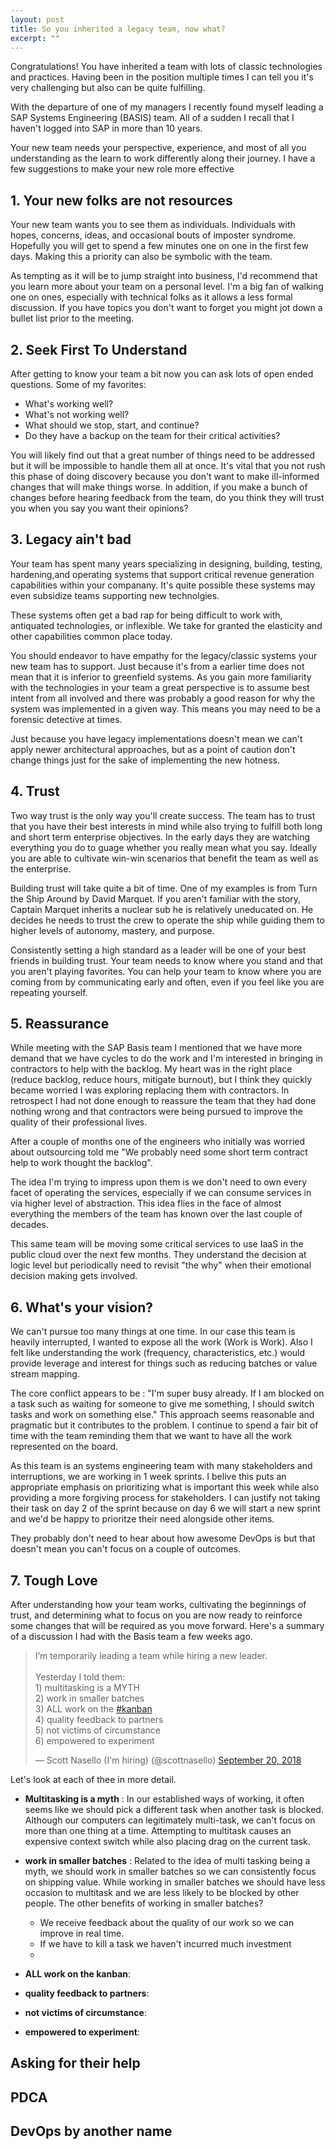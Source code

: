```yaml
---
layout: post
title: So you inherited a legacy team, now what?
excerpt: ""
---
```


Congratulations! You have inherited a team with lots of classic technologies and practices.  Having been in the position multiple times I can tell you it's very challenging but also can be quite fulfilling.

With the departure of one of my managers I recently found myself leading a SAP Systems Engineering (BASIS) team.  All of a sudden I recall that I haven't logged into SAP in more than 10 years.

Your new team needs your perspective, experience, and most of all you understanding as the learn to work differently along their journey.  I have a few suggestions to make your new role more effective

## 1. Your new folks are not resources
Your new team wants you to see them as individuals.  Individuals with hopes, concerns, ideas, and occasional bouts of imposter syndrome.  Hopefully you will get to spend a few minutes one on one in the first few days.  Making this a priority can also be symbolic with the team. 

As tempting as it will be to jump straight into business, I'd recommend that you learn more about your team on a personal level.  I'm a big fan of walking one on ones, especially with technical folks as it allows a less formal discussion.  If you have topics you don't want to forget you might jot down a bullet list prior to the meeting.

## 2. Seek First To Understand
After getting to know your team a bit now you can ask lots of open ended questions. Some of my favorites: 
* What's working well?
* What's not working well?
* What should we stop, start, and continue?  
* Do they have a backup on the team for their critical activities?

You will likely find out that a great number of things need to be addressed but it will be impossible to handle them all at once.  It's vital that you not rush this phase of doing discovery because you don't want to make ill-informed changes that will make things worse.  In addition, if you make a bunch of changes before hearing feedback from the team, do you think they will trust you when you say you want their opinions?

## 3. Legacy ain't bad
Your team has spent many years specializing in designing, building, testing, hardening,and operating systems that support critical revenue generation capabilities within your companany.  It's quite possible these systems may even subsidize teams supporting new technolgies.  

These systems often get a bad rap for being difficult to work with, antiquated technologies, or inflexible.  We take for granted the elasticity and other capabilities common place today.  

You should endeavor to have empathy for the legacy/classic systems your new team has to support.  Just because it's from a earlier time does not mean that it is inferior to greenfield systems.  As you gain more familiarity with the technologies in your team a great perspective is to assume best intent from all involved and there was probably a good reason for why the system was implemented in a given way.  This means you may need to be a forensic detective at times. 

Just because you have legacy implementations doesn't mean we can't apply newer architectural approaches, but as a point of caution don't change things just for the sake of implementing the new hotness.

## 4. Trust
Two way trust is the only way you'll create success.  The team has to trust that you have their best interests in mind while also trying to fulfill both long and short term enterprise objectives.   In the early days they are watching everything you do to guage whether you really mean what you say.  Ideally you are able to cultivate win-win scenarios that benefit the team as well as the enterprise.  

Building trust will take quite a bit of time.  One of my examples is from Turn the Ship Around by David Marquet.  If you aren't familiar with the story, Captain Marquet inherits a nuclear sub he is relatively uneducated on. He decides he needs to trust the crew to operate the ship while guiding them to higher levels of autonomy, mastery, and purpose.  

Consistently setting a high standard as a leader will be one of your best friends in building trust.  Your team needs to know where you stand and that you aren't playing favorites.  You can help your team to know where you are coming from by communicating early and often, even if you feel like you are repeating yourself.

## 5. Reassurance
While meeting with the SAP Basis team I mentioned that we have more demand that we have cycles to do the work and I'm interested in bringing in contractors to help with the backlog.  My heart was in the right place (reduce backlog, reduce hours, mitigate burnout), but I think they quickly became worried I was exploring replacing them with contractors.  In retrospect I had not done enough to reassure the team that they had done nothing wrong and that contractors were being pursued to improve the quality of their professional lives.

After a couple of months one of the engineers who initially was worried about outsourcing told me "We probably need some short term contract help to work thought the backlog".  

The idea I'm trying to impress upon them is we don't need to own every facet of operating the services, especially if we can consume services in via higher level of abstraction. This idea flies in the face of almost everything the members of the team has known over the last couple of decades.

This same team will be moving some critical services to use IaaS in the public cloud over the next few months.  They understand the decision at logic level but periodically need to revisit "the why" when their emotional decision making gets involved.

## 6. What's your vision?
We can't pursue too many things at one time.  In our case this team is heavily interrupted, I wanted to expose all the work (Work is Work).  Also I felt like understanding the work (frequency, characteristics, etc.) would provide leverage and interest for things such as reducing batches or value stream mapping. 

The core conflict appears to be : "I'm super busy already.  If I am blocked on a task such as waiting for someone to give me something, I should switch tasks and work on something else."  This approach seems reasonable and pragmatic but it contributes to the problem.  I continue to spend a fair bit of time with the team reminding them that we want to have all the work represented on the board.

As this team is an systems engineering team with many stakeholders and interruptions, we are working in 1 week sprints.  I belive this puts an appropriate emphasis on prioritizing what is important this week while also providing a more forgiving process for stakeholders.   I can justify not taking their task on day 2 of the sprint because on day 6 we will start a new sprint and we'd be happy to prioritze their need alongside other items.

They probably don't need to hear about how awesome DevOps is but that doesn't mean you can't focus on a couple of outcomes.  

## 7. Tough Love

After understanding how your team works, cultivating the beginnings of trust, and determining what to focus on you are now ready to reinforce some changes that will be required as you move forward.  Here's a summary of a discussion I had with the Basis team a few weeks ago.

<blockquote class="twitter-tweet tw-align-center" data-lang="en"><p lang="en" dir="ltr">I’m temporarily leading a team while hiring a new leader.<br><br>Yesterday I told them:<br>1) multitasking is a MYTH<br>2) work in smaller batches<br>3) ALL work on the <a href="https://twitter.com/hashtag/kanban?src=hash&amp;ref_src=twsrc%5Etfw">#kanban</a><br>4) quality feedback to partners<br>5) not victims of circumstance<br>6) empowered to experiment</p>&mdash; Scott Nasello (I&#39;m hiring) (@scottnasello) <a href="https://twitter.com/scottnasello/status/1042789795682934784?ref_src=twsrc%5Etfw">September 20, 2018</a></blockquote>
<script async src="https://platform.twitter.com/widgets.js" charset="utf-8"></script>

Let's look at each of thee in more detail.

* **Multitasking is a myth** : In our established ways of working, it often seems like we should pick a different task when another task is blocked.  Although our computers can legitimately multi-task, we can't focus on more than one thing at a time.  Attempting to multitask causes an expensive context switch while also placing drag on the current task.  

* **work in smaller batches** :  Related to the idea of multi tasking being a myth, we should work in smaller batches so we can consistently focus on shipping value.  While working in smaller batches we should have less occasion to multitask and we are less likely to be blocked by other people.  The other benefits of working in smaller batches?  
    * We receive feedback about the quality of our work so we can improve in real time.
    * If we have to kill a task we haven't incurred much investment
    * 

* **ALL work on the kanban**:
* **quality feedback to partners**:
* **not victims of circumstance**:
* **empowered to experiment**: 

## Asking for their help

## PDCA

## DevOps by another name

